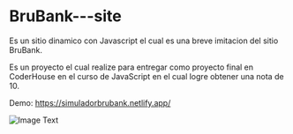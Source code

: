 # BruBank---site

Es un sitio dinamico con Javascript el cual es una breve imitacion del sitio BruBank. <br/>

Es un proyecto el cual realize para entregar como proyecto final en CoderHouse en el curso de JavaScript en el cual logre obtener una nota de 10. <br/>

Demo: https://simuladorbrubank.netlify.app/

![Image Text](https://i.postimg.cc/Njqxh5kF/brubank.png)
